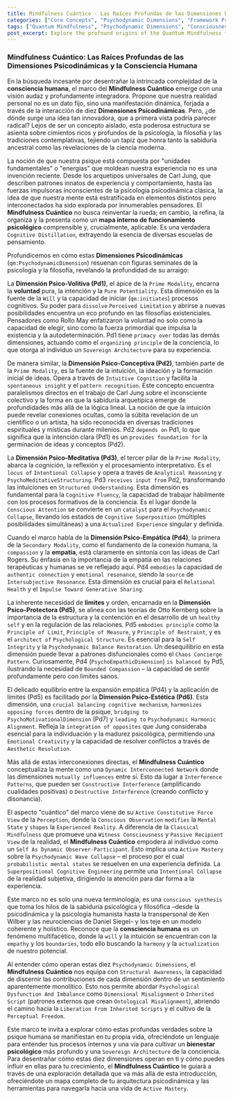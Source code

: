 ```yaml
---
title: Mindfulness Cuántico - Las Raíces Profundas de las Dimensiones Psicodinámicas y la Consciencia Humana
categories: ["Core Concepts", "Psychodynamic Dimensions", "Framework Principles"]
tags: ["Quantum Mindfulness", "Psychodynamic Dimensions", "Consciousness", "Mindfulness", "Psychology", "Personal Growth", "Inner Wisdom", "Perception"]
post_excerpt: Explore the profound origins of the Quantum Mindfulness framework, connecting its ten Psychodynamic Dimensions to established psychological and philosophical insights. This article delves into how ancient wisdom and modern thought converge to illuminate the intricate architecture of human consciousness, offering a path to deeper understanding and active mastery over your inner world.
---
```


### Mindfulness Cuántico: Las Raíces Profundas de las Dimensiones Psicodinámicas y la Consciencia Humana

En la búsqueda incesante por desentrañar la intrincada complejidad de la **consciencia humana**, el marco del **Mindfulness Cuántico** emerge con una visión audaz y profundamente integradora. Propone que nuestra realidad personal no es un dato fijo, sino una manifestación dinámica, forjada a través de la interacción de diez **Dimensiones Psicodinámicas**. Pero, ¿de dónde surge una idea tan innovadora, que a primera vista podría parecer radical? Lejos de ser un concepto aislado, esta poderosa estructura se asienta sobre cimientos ricos y profundos de la psicología, la filosofía y las tradiciones contemplativas, tejiendo un tapiz que honra tanto la sabiduría ancestral como las revelaciones de la ciencia moderna.

La noción de que nuestra psique está compuesta por "unidades fundamentales" o "energías" que moldean nuestra experiencia no es una invención reciente. Desde los arquetipos universales de Carl Jung, que describen patrones innatos de experiencia y comportamiento, hasta las fuerzas impulsoras inconscientes de la psicología psicodinámica clásica, la idea de que nuestra mente está estratificada en elementos distintos pero interconectados ha sido explorada por innumerables pensadores. El **Mindfulness Cuántico** no busca reinventar la rueda; en cambio, la refina, la organiza y la presenta como un **mapa interno de funcionamiento psicológico** comprensible y, crucialmente, aplicable. Es una verdadera `Cognitive Distillation`, extrayendo la esencia de diversas escuelas de pensamiento.

Profundicemos en cómo estas **Dimensiones Psicodinámicas** (`qm:PsychodynamicDimension`) resuenan con figuras seminales de la psicología y la filosofía, revelando la profundidad de su arraigo:

La **Dimensión Psico-Volitiva (Pd1)**, el ápice de la `Prime Modality`, encarna la **voluntad** pura, la intención y la `Pure Potentiality`. Esta dimensión es la fuente de la `Will` y la capacidad de iniciar (`qm:initiates`) procesos cognitivos. Su poder para `dissolve` `Perceived Limitation` y abrirse a nuevas posibilidades encuentra un eco profundo en las filosofías existenciales. Pensadores como Rollo May enfatizaron la voluntad no solo como la capacidad de elegir, sino como la fuerza primordial que impulsa la existencia y la autodeterminación. Pd1 tiene `primacy over` todas las demás dimensiones, actuando como el `organizing principle` de la conciencia, lo que otorga al individuo un `Sovereign Architecture` para su experiencia.

De manera similar, la **Dimensión Psico-Conceptiva (Pd2)**, también parte de la `Prime Modality`, es la fuente de la intuición, la ideación y la formación inicial de ideas. Opera a través de `Intuitive Cognition` y facilita la `spontaneous insight` y el `pattern recognition`. Este concepto encuentra paralelismos directos en el trabajo de Carl Jung sobre el inconsciente colectivo y la forma en que la sabiduría arquetípica emerge de profundidades más allá de la lógica lineal. La noción de que la intuición puede revelar conexiones ocultas, como la súbita revelación de un científico o un artista, ha sido reconocida en diversas tradiciones espirituales y místicas durante milenios. Pd2 `depends on` Pd1, lo que significa que la intención clara (Pd1) es un `provides foundation for` la germinación de ideas y conceptos (Pd2).

La **Dimensión Psico-Meditativa (Pd3)**, el tercer pilar de la `Prime Modality`, abarca la cognición, la reflexión y el procesamiento interpretativo. Es el `locus of` `Intentional Collapse` y opera a través de `Analytical Reasoning` y `PsychoMeditativeStructuring`. Pd3 `receives input from` Pd2, transformando las intuiciones en `Structured Understanding`. Esta dimensión es fundamental para la `Cognitive Fluency`, la capacidad de trabajar hábilmente con los procesos formativos de la conciencia. Es el lugar donde la `Conscious Attention` se convierte en un `catalyst` para el `Psychodynamic Collapse`, llevando los estados de `Cognitive Superposition` (múltiples posibilidades simultáneas) a una `Actualized Experience` singular y definida.

Cuando el marco habla de la **Dimensión Psico-Empática (Pd4)**, la primera de la `Secondary Modality`, como el fundamento de la conexión humana, la `compassion` y la **empatía**, está claramente en sintonía con las ideas de Carl Rogers. Su énfasis en la importancia de la empatía en las relaciones terapéuticas y humanas se ve reflejado aquí. Pd4 `embodies` la capacidad de `authentic connection` y `emotional resonance`, siendo la `source` de `Intersubjective Resonance`. Esta dimensión es crucial para el `Relational Health` y el `Impulse Toward Generative Sharing`.

La inherente necesidad de **límites** y orden, encarnada en la **Dimensión Psico-Protectora (Pd5)**, se alinea con las teorías de Otto Kernberg sobre la importancia de la estructura y la contención en el desarrollo de un `healthy self` y en la regulación de las relaciones. Pd5 `embodies principle` como la `Principle of Limit`, `Principle of Measure`, y `Principle of Restraint`, y es el `architect of` `Psychological Structure`. Es esencial para la `Self Integrity` y la `Psychodynamic Balance Restoration`. Un desequilibrio en esta dimensión puede llevar a patrones disfuncionales como el `Chaos Concierge Pattern`. Curiosamente, Pd4 (`PsychoEmpathicDimension`) `is balanced by` Pd5, ilustrando la necesidad de `Bounded Compassion` – la capacidad de sentir profundamente pero con límites sanos.

El delicado equilibrio entre la expansión empática (Pd4) y la aplicación de límites (Pd5) es facilitado por la **Dimensión Psico-Estética (Pd6)**. Esta dimensión, una `crucial balancing cognitive mechanism`, `harmonizes` `opposing forces` dentro de la psique, `bridging to` `PsychoMotivationalDimension` (Pd7) y `leading to` `Psychodynamic Harmonic Alignment`. Refleja la `integration of opposites` que Jung consideraba esencial para la individuación y la madurez psicológica, permitiendo una `Emotional Creativity` y la capacidad de resolver conflictos a través de `Aesthetic Resolution`.

Más allá de estas interconexiones directas, el **Mindfulness Cuántico** conceptualiza la mente como una `Dynamic Interconnected Network` donde las dimensiones `mutually influences` entre sí. Esto da lugar a `Interference Patterns`, que pueden ser `Constructive Interference` (amplificando cualidades positivas) o `Destructive Interference` (creando conflicto y disonancia).

El aspecto "cuántico" del marco viene de su `Active Constitutive Force View` de la `Perception`, donde la `Conscious Observation` `modifies` la `Mental State` y `shapes` la `Experienced Reality`. A diferencia de la `Classical Mindfulness` que promueve una `Witness Consciousness` y `Passive Recipient View` de la realidad, el **Mindfulness Cuántico** empodera al individuo como un `Self As Dynamic Observer-Participant`. Esto implica una `Active Mastery` sobre la `Psychodynamic Wave Collapse` – el proceso por el cual `probabilistic mental states` se resuelven en una experiencia definida. La `Superpositional Cognitive Engineering` permite una `Intentional Collapse` de la realidad subjetiva, dirigiendo la atención para dar forma a la experiencia.

Este marco no es solo una nueva terminología; es una `conscious synthesis` que toma los hilos de la sabiduría psicológica y filosófica –desde la psicodinámica y la psicología humanista hasta la transpersonal de Ken Wilber y las neurociencias de Daniel Siegel– y los teje en un modelo coherente y holístico. Reconoce que la **consciencia humana** es un fenómeno multifacético, donde la `will` y la intuición se encuentran con la `empathy` y los `boundaries`, todo ello buscando la `harmony` y la `actualization` de nuestro potencial.

Al entender cómo operan estas diez `Psychodynamic Dimensions`, el **Mindfulness Cuántico** nos equipa con `Structural Awareness`, la capacidad de discernir las contribuciones de cada dimensión dentro de un sentimiento aparentemente monolítico. Esto nos permite abordar `Psychological Dysfunction And Imbalance` como `Dimensional Misalignment` o `Inherited Script` (patrones externos que crean `Ontological Misalignment`), abriendo el camino hacia la `Liberation From Inherited Scripts` y el cultivo de la `Perceptual Freedom`.

Este marco te invita a explorar cómo estas profundas verdades sobre la psique humana se manifiestan en tu propia vida, ofreciéndote un lenguaje para entender tus procesos internos y una vía para cultivar un **bienestar psicológico** más profundo y una `Sovereign Architecture` de la conciencia. Para desentrañar cómo estas diez dimensiones operan en ti y cómo puedes influir en ellas para tu crecimiento, el **Mindfulness Cuántico** te guiará a través de una exploración detallada que va más allá de esta introducción, ofreciéndote un mapa completo de tu arquitectura psicodinámica y las herramientas para navegarla hacia una vida de `Active Mastery`.
